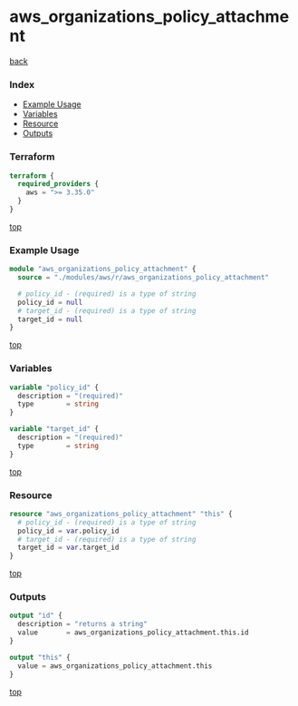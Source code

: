 # aws_organizations_policy_attachment

[back](../aws.md)

### Index

- [Example Usage](#example-usage)
- [Variables](#variables)
- [Resource](#resource)
- [Outputs](#outputs)

### Terraform

```terraform
terraform {
  required_providers {
    aws = ">= 3.35.0"
  }
}
```

[top](#index)

### Example Usage

```terraform
module "aws_organizations_policy_attachment" {
  source = "./modules/aws/r/aws_organizations_policy_attachment"

  # policy_id - (required) is a type of string
  policy_id = null
  # target_id - (required) is a type of string
  target_id = null
}
```

[top](#index)

### Variables

```terraform
variable "policy_id" {
  description = "(required)"
  type        = string
}

variable "target_id" {
  description = "(required)"
  type        = string
}
```

[top](#index)

### Resource

```terraform
resource "aws_organizations_policy_attachment" "this" {
  # policy_id - (required) is a type of string
  policy_id = var.policy_id
  # target_id - (required) is a type of string
  target_id = var.target_id
}
```

[top](#index)

### Outputs

```terraform
output "id" {
  description = "returns a string"
  value       = aws_organizations_policy_attachment.this.id
}

output "this" {
  value = aws_organizations_policy_attachment.this
}
```

[top](#index)